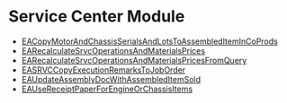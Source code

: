 <div class="ignore-in-full-text-search">

# Service Center Module
  - [EACopyMotorAndChassisSerialsAndLotsToAssembledItemInCoProds](/entity-flows/srvcenter/EACopyMotorAndChassisSerialsAndLotsToAssembledItemInCoProds.md)
  - [EARecalculateSrvcOperationsAndMaterialsPrices](/entity-flows/srvcenter/EARecalculateSrvcOperationsAndMaterialsPrices.md)
  - [EARecalculateSrvcOperationsAndMaterialsPricesFromQuery](/entity-flows/srvcenter/EARecalculateSrvcOperationsAndMaterialsPricesFromQuery.md)
  - [EASRVCCopyExecutionRemarksToJobOrder](/entity-flows/srvcenter/EASRVCCopyExecutionRemarksToJobOrder.md)
  - [EAUpdateAssemblyDocWithAssembledItemSold](/entity-flows/srvcenter/EAUpdateAssemblyDocWithAssembledItemSold.md)
  - [EAUseReceiptPaperForEngineOrChassisItems](/entity-flows/srvcenter/EAUseReceiptPaperForEngineOrChassisItems.md)

</div>
